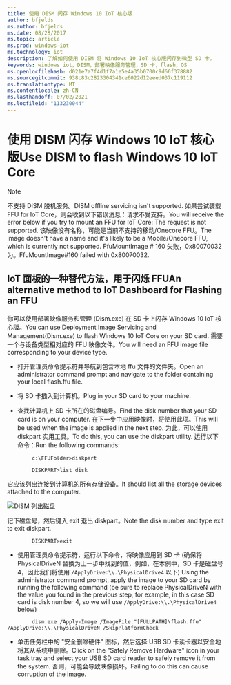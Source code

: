 ```yaml
---
title: 使用 DISM 闪存 Windows 10 IoT 核心版
author: bfjelds
ms.author: bfjelds
ms.date: 08/28/2017
ms.topic: article
ms.prod: windows-iot
ms.technology: iot
description: 了解如何使用 DISM 将 Windows 10 IoT 核心版闪存到微型 SD 卡。
keywords: windows iot，DISM，部署映像服务管理，SD 卡，flash，OS
ms.openlocfilehash: d021e7a7f4d1f7a1e5e4a35b0700c9d66f378882
ms.sourcegitcommit: 938c83c2823304341ce6022d12eeed037c119112
ms.translationtype: MT
ms.contentlocale: zh-CN
ms.lasthandoff: 07/02/2021
ms.locfileid: "113230044"
---
```

# <a name="use-dism-to-flash-windows-10-iot-core"></a><span data-ttu-id="45ca6-104">使用 DISM 闪存 Windows 10 IoT 核心版</span><span class="sxs-lookup"><span data-stu-id="45ca6-104">Use DISM to flash Windows 10 IoT Core</span></span>

> [!NOTE]
> <span data-ttu-id="45ca6-105">不支持 DISM 脱机服务。</span><span class="sxs-lookup"><span data-stu-id="45ca6-105">DISM offline servicing isn't supported.</span></span> <span data-ttu-id="45ca6-106">如果尝试装载 FFU for IoT Core，则会收到以下错误消息：请求不受支持。</span><span class="sxs-lookup"><span data-stu-id="45ca6-106">You will receive the error below if you try to mount an FFU for IoT Core: The request is not supported.</span></span>
> <span data-ttu-id="45ca6-107">该映像没有名称，可能是当前不支持的移动/Onecore FFU。</span><span class="sxs-lookup"><span data-stu-id="45ca6-107">The image doesn't have a name and it's likely to be a Mobile/Onecore FFU, which is currently not supported.</span></span>
> <span data-ttu-id="45ca6-108">FfuMountImage # 160 失败，0x80070032 为。</span><span class="sxs-lookup"><span data-stu-id="45ca6-108">FfuMountImage#160 failed with 0x80070032.</span></span>

## <a name="an-alternative-method-to-iot-dashboard-for-flashing-an-ffu"></a><span data-ttu-id="45ca6-109">IoT 面板的一种替代方法，用于闪烁 FFU</span><span class="sxs-lookup"><span data-stu-id="45ca6-109">An alternative method to IoT Dashboard for Flashing an FFU</span></span>

<span data-ttu-id="45ca6-110">你可以使用部署映像服务和管理 (Dism.exe) 在 SD 卡上闪存 Windows 10 IoT 核心版。</span><span class="sxs-lookup"><span data-stu-id="45ca6-110">You can use Deployment Image Servicing and Management(Dism.exe) to flash Windows 10 IoT Core on your SD card.</span></span> <span data-ttu-id="45ca6-111">需要一个与设备类型相对应的 FFU 映像文件。</span><span class="sxs-lookup"><span data-stu-id="45ca6-111">You will need an FFU image file corresponding to your device type.</span></span>

* <span data-ttu-id="45ca6-112">打开管理员命令提示符并导航到包含本地 ffu 文件的文件夹。</span><span class="sxs-lookup"><span data-stu-id="45ca6-112">Open an administrator command prompt and navigate to the folder containing your local flash.ffu file.</span></span>

* <span data-ttu-id="45ca6-113">将 SD 卡插入到计算机。</span><span class="sxs-lookup"><span data-stu-id="45ca6-113">Plug in your SD card to your machine.</span></span>

* <span data-ttu-id="45ca6-114">查找计算机上 SD 卡所在的磁盘编号。</span><span class="sxs-lookup"><span data-stu-id="45ca6-114">Find the disk number that your SD card is on your computer.</span></span>  <span data-ttu-id="45ca6-115">在下一步中应用映像时，将使用此项。</span><span class="sxs-lookup"><span data-stu-id="45ca6-115">This will be used when the image is applied in the next step.</span></span>  <span data-ttu-id="45ca6-116">为此，可以使用 diskpart 实用工具。</span><span class="sxs-lookup"><span data-stu-id="45ca6-116">To do this, you can use the diskpart utility.</span></span>  <span data-ttu-id="45ca6-117">运行以下命令：</span><span class="sxs-lookup"><span data-stu-id="45ca6-117">Run the following commands:</span></span>
```
        c:\FFUFolder>diskpart

        DISKPART>list disk
```
<span data-ttu-id="45ca6-118">它应该列出连接到计算机的所有存储设备。</span><span class="sxs-lookup"><span data-stu-id="45ca6-118">It should list all the storage devices attached to the computer.</span></span>

![DISM 列出磁盘](../media/Dism/DiskpartListDisk.png)

<span data-ttu-id="45ca6-120">记下磁盘号，然后键入 exit 退出 diskpart。</span><span class="sxs-lookup"><span data-stu-id="45ca6-120">Note the disk number and type exit to exit diskpart.</span></span>
```
        DISKPART>exit
```
* <span data-ttu-id="45ca6-121">使用管理员命令提示符，运行以下命令，将映像应用到 SD 卡 (确保将 PhysicalDriveN 替换为上一步中找到的值，例如，在本例中，SD 卡是磁盘号4，因此我们将使用  `/ApplyDrive:\\.\PhysicalDrive4` 以下) </span><span class="sxs-lookup"><span data-stu-id="45ca6-121">Using the administrator command prompt, apply the image to your SD card by running the following command (be sure to replace PhysicalDriveN with the value you found in the previous step, for example, in this case SD card is disk number 4, so we will use  `/ApplyDrive:\\.\PhysicalDrive4` below)</span></span>
```
        dism.exe /Apply-Image /ImageFile:"[FULLPATH]\flash.ffu" /ApplyDrive:\\.\PhysicalDriveN /SkipPlatformCheck
```
* <span data-ttu-id="45ca6-122">单击任务栏中的 "安全删除硬件" 图标，然后选择 USB SD 卡读卡器以安全地将其从系统中删除。</span><span class="sxs-lookup"><span data-stu-id="45ca6-122">Click on the "Safely Remove Hardware" icon in your task tray and select your USB SD card reader to safely remove it from the system.</span></span>  <span data-ttu-id="45ca6-123">否则，可能会导致映像损坏。</span><span class="sxs-lookup"><span data-stu-id="45ca6-123">Failing to do this can cause corruption of the image.</span></span>
